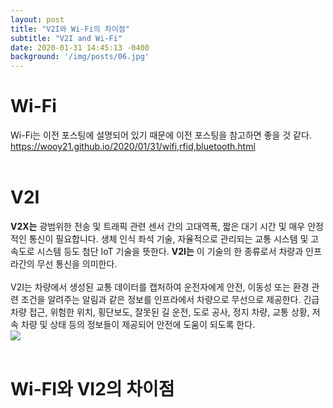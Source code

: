 ```yaml
---
layout: post
title: "V2I와 Wi-Fi의 차이점"
subtitle: "V2I and Wi-Fi"
date: 2020-01-31 14:45:13 -0400
background: '/img/posts/06.jpg'
---
```

# __Wi-Fi__
Wi-Fi는 이전 포스팅에 설명되어 있기 때문에 이전 포스팅을 참고하면 좋을 것 같다. https://wooy21.github.io/2020/01/31/wifi,rfid,bluetooth.html  
<br/>
# __V2I__
__V2X는__ 광범위한 전송 및 트래픽 관련 센서 간의 고대역폭, 짧은 대기 시간 및 매우 안정적인 통신이 필요합니다. 생체 인식 좌석 기술, 자율적으로 관리되는 교통 시스템 및 고속도로 시스템 등도 첨단 IoT 기술을 뜻한다. __V2I는__ 이 기술의 한 종류로서 차량과 인프라간의 무선 통신을 의미한다.  
<br/>
V2I는 차량에서 생성된 교통 데이터를 캡처하여 운전자에게 안전, 이동성 또는 환경 관련 조건을 알려주는 알림과 같은 정보를 인프라에서 차량으로 무선으로 제공한다. 긴급 차량 접근, 위험한 위치, 횡단보도, 잘못된 길 운전, 도로 공사, 정지 차량, 교통 상황, 저속 차량 및 상태 등의 정보들이 제공되어 안전에 도움이 되도록 한다.  
![](https://search.pstatic.net/common/?src=http%3A%2F%2Fcafefiles.naver.net%2FMjAxOTExMDRfMTk0%2FMDAxNTcyODQyNjY4NjU3.U8FjhiZkNRBwgGWkfMRwE-gb-c_Lik-KjIMZVF_S7pIg.W9AayU7k2vjp0Rb4Z6N7Ud7j3pHMm3keJ9JeP0BvS74g.PNG%2F%25C2%25F7%25B7%25AE%25C5%25EB%25BD%25C5.png&type=sc960_832)  
<br/>
# __Wi-FI와 VI2의 차이점__  



